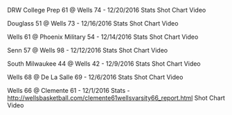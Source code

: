 DRW College Prep 61 @ Wells 74  - 12/20/2016
Stats
Shot Chart
Video

Douglass 51 @ Wells 73 - 12/16/2016
Stats
Shot Chart
Video

Wells 61 @ Phoenix Military 54 - 12/14/2016
Stats
Shot Chart
Video

Senn 57 @ Wells 98 - 12/12/2016
Stats
Shot Chart
Video

South Milwaukee 44 @ Wells 42 - 12/9/2016
Stats
Shot Chart
Video

Wells 68 @ De La Salle 69 - 12/6/2016
Stats
Shot Chart
Video

Wells 66 @ Clemente 61 - 12/1/2016
Stats - http://wellsbasketball.com/clemente61wellsvarsity66_report.html
Shot Chart
Video
